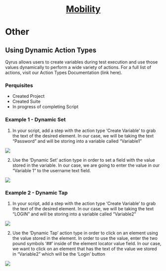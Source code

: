<h1 style="text-align: center; text-decoration:underline; font-weight: bold;">Mobility</h1>

# Other 
## Using Dynamic Action Types <!-- {docsify-ignore} --> 
Qyrus allows users to create variables during test execution and use those values dynamically to perform a wide variety of actions. For a full list of actions, visit our Action Types Documentation (link here). 
### Perquisites
- Created Project 
- Created Suite
- In progress of completing Script
### Example 1 - Dynamic Set
1. In your script, add a step with the action type ‘Create Variable’ to grab the text of the desired element. In our case, we will be taking the text “Password” and will be storing into a variable called “Variable1”

<img src="https://dmdug58z0ycm2.cloudfront.net/production/pub-site/images//_mobileimages/Dynamic_Action_1.png">

2. Use the ‘Dynamic Set’ action type in order to set a field with the value stored in the variable. In our case, we are going to enter the value in our “Variable 1” to the username text field.

<img src="https://dmdug58z0ycm2.cloudfront.net/production/pub-site/images//_mobileimages/Dynamic_Action_2.png">

### Example 2 - Dynamic Tap

1.	In your script, add a step with the action type ‘Create Variable’ to grab the text of the desired element. In our case, we will be taking the text “LOGIN” and will be storing into a variable called “Variable2”

<img src="https://dmdug58z0ycm2.cloudfront.net/production/pub-site/images//_mobileimages/Dynamic_Action_3.png">

2.	Use the ‘Dynamic Tap’ action type in order to click on an element using the value stored in the element. In order to use the value, enter the two pound symbols ‘##’ inside of the element locator value field. In our case, we want to click on an element that has the text of the value we stored in “Variable2” which will be the ‘Login’ button

<img src="https://dmdug58z0ycm2.cloudfront.net/production/pub-site/images/_mobileimages/Dynamic_Action_4.png">



